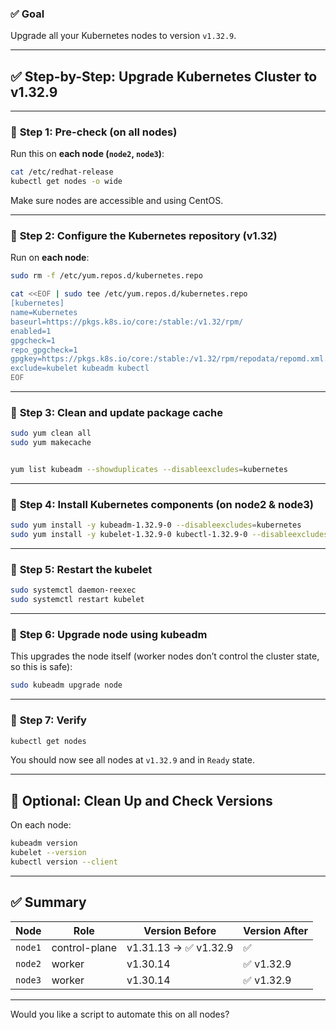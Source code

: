 ### ✅ Goal

Upgrade all your Kubernetes nodes to version `v1.32.9`.

---

## ✅ Step-by-Step: Upgrade Kubernetes Cluster to v1.32.9

---

### 🔹 **Step 1: Pre-check (on all nodes)**

Run this on **each node (`node2`, `node3`)**:

```bash
cat /etc/redhat-release
kubectl get nodes -o wide
```

Make sure nodes are accessible and using CentOS.

---

### 🔹 **Step 2: Configure the Kubernetes repository (v1.32)**

Run on **each node**:

```bash
sudo rm -f /etc/yum.repos.d/kubernetes.repo

cat <<EOF | sudo tee /etc/yum.repos.d/kubernetes.repo
[kubernetes]
name=Kubernetes
baseurl=https://pkgs.k8s.io/core:/stable:/v1.32/rpm/
enabled=1
gpgcheck=1
repo_gpgcheck=1
gpgkey=https://pkgs.k8s.io/core:/stable:/v1.32/rpm/repodata/repomd.xml.key
exclude=kubelet kubeadm kubectl
EOF
```

---

### 🔹 **Step 3: Clean and update package cache**

```bash
sudo yum clean all
sudo yum makecache
```

```bash

yum list kubeadm --showduplicates --disableexcludes=kubernetes

```

---

### 🔹 **Step 4: Install Kubernetes components (on node2 & node3)**

```bash
sudo yum install -y kubeadm-1.32.9-0 --disableexcludes=kubernetes
sudo yum install -y kubelet-1.32.9-0 kubectl-1.32.9-0 --disableexcludes=kubernetes
```

---

### 🔹 **Step 5: Restart the kubelet**

```bash
sudo systemctl daemon-reexec
sudo systemctl restart kubelet
```

---

### 🔹 **Step 6: Upgrade node using kubeadm**

This upgrades the node itself (worker nodes don’t control the cluster state, so this is safe):

```bash
sudo kubeadm upgrade node
```

---

### 🔹 **Step 7: Verify**

```bash
kubectl get nodes
```

You should now see all nodes at `v1.32.9` and in `Ready` state.

---

## 🧼 Optional: Clean Up and Check Versions

On each node:

```bash
kubeadm version
kubelet --version
kubectl version --client
```

---

## ✅ Summary

| Node    | Role          | Version Before       | Version After |
| ------- | ------------- | -------------------- | ------------- |
| `node1` | control-plane | v1.31.13 → ✅ v1.32.9 | ✅             |
| `node2` | worker        | v1.30.14             | ✅ v1.32.9     |
| `node3` | worker        | v1.30.14             | ✅ v1.32.9     |

---

Would you like a script to automate this on all nodes?
